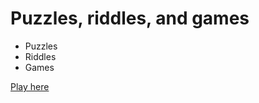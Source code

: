 # Puzzles, riddles, and games
- Puzzles
- Riddles
- Games

[Play here](https://slowerthanlightspeed.github.io/)
<!-- **Bold** and _Italic_ and `Code` text -->

<!-- [Link](url) and ![Image](src) -->
<!-- 
```markdown

```
-->
